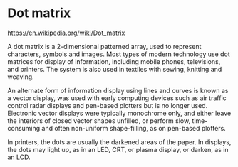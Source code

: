 # Dot matrix

https://en.wikipedia.org/wiki/Dot_matrix

A dot matrix is a 2-dimensional patterned array, used to represent characters, symbols and images. Most types of modern technology use dot matrices for display of information, including mobile phones, televisions, and printers. The system is also used in textiles with sewing, knitting and weaving.

An alternate form of information display using lines and curves is known as a vector display, was used with early computing devices such as air traffic control radar displays and pen-based plotters but is no longer used. Electronic vector displays were typically monochrome only, and either leave the interiors of closed vector shapes unfilled, or perform slow, time-consuming and often non-uniform shape-filling, as on pen-based plotters.

In printers, the dots are usually the darkened areas of the paper. In displays, the dots may light up, as in an LED, CRT, or plasma display, or darken, as in an LCD.
